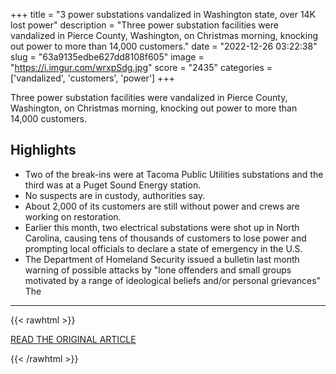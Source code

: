 +++
title = "3 power substations vandalized in Washington state, over 14K lost power"
description = "Three power substation facilities were vandalized in Pierce County, Washington, on Christmas morning, knocking out power to more than 14,000 customers."
date = "2022-12-26 03:22:38"
slug = "63a9135edbe627dd8108f605"
image = "https://i.imgur.com/wrxpSdg.jpg"
score = "2435"
categories = ['vandalized', 'customers', 'power']
+++

Three power substation facilities were vandalized in Pierce County, Washington, on Christmas morning, knocking out power to more than 14,000 customers.

## Highlights

- Two of the break-ins were at Tacoma Public Utilities substations and the third was at a Puget Sound Energy station.
- No suspects are in custody, authorities say.
- About 2,000 of its customers are still without power and crews are working on restoration.
- Earlier this month, two electrical substations were shot up in North Carolina, causing tens of thousands of customers to lose power and prompting local officials to declare a state of emergency in the U.S.
- The Department of Homeland Security issued a bulletin last month warning of possible attacks by "lone offenders and small groups motivated by a range of ideological beliefs and/or personal grievances" The

---

{{< rawhtml >}}
  <p class="article-category">
    <a target="_blank" href="https://abcnews.go.com/US/2-power-substations-attacked-washington-state-7k-lost/story?id=95812232">READ THE ORIGINAL ARTICLE</a>
  </p>
{{< /rawhtml >}}
